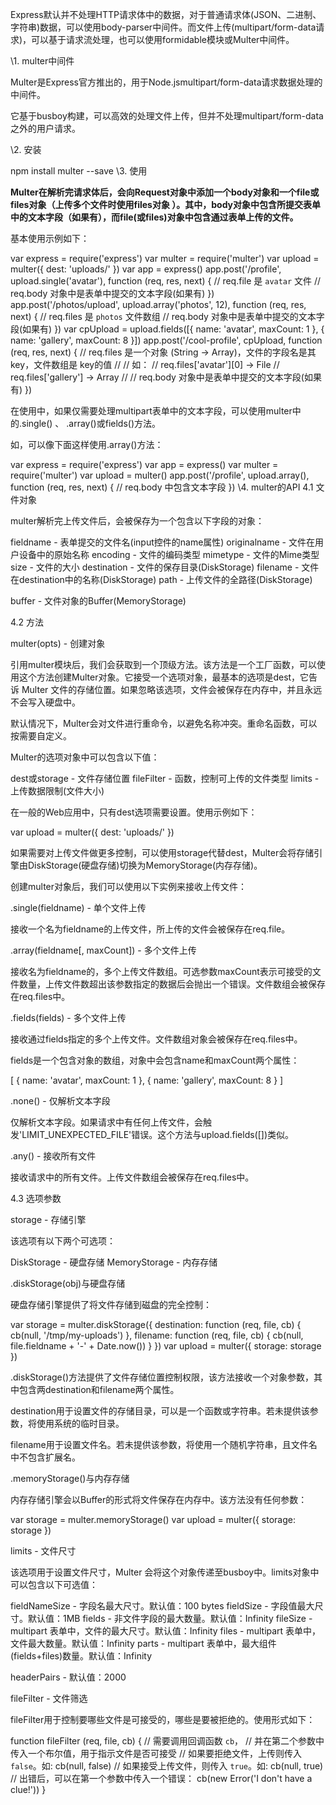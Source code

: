 Express默认并不处理HTTP请求体中的数据，对于普通请求体(JSON、二进制、字符串)数据，可以使用body-parser中间件。而文件上传(multipart/form-data请求)，可以基于请求流处理，也可以使用formidable模块或Multer中间件。

\1. multer中间件

Multer是Express官方推出的，用于Node.jsmultipart/form-data请求数据处理的中间件。

它基于busboy构建，可以高效的处理文件上传，但并不处理multipart/form-data之外的用户请求。

\2. 安装

npm install multer --save
\3. 使用

**Multer在解析完请求体后，会向Request对象中添加一个body对象和一个file或files对象（上传多个文件时使用files对象 ）。其中，body对象中包含所提交表单中的文本字段（如果有），而file(或files)对象中包含通过表单上传的文件。**

基本使用示例如下：

var express = require('express')
var multer = require('multer')
var upload = multer({ dest: 'uploads/' })
var app = express()
app.post('/profile', upload.single('avatar'), function (req, res, next) {
// req.file 是 `avatar` 文件
// req.body 对象中是表单中提交的文本字段(如果有)
})
app.post('/photos/upload', upload.array('photos', 12), function (req, res, next) {
// req.files 是 `photos` 文件数组
// req.body 对象中是表单中提交的文本字段(如果有)
})
var cpUpload = upload.fields([{ name: 'avatar', maxCount: 1 }, { name: 'gallery', maxCount: 8 }])
app.post('/cool-profile', cpUpload, function (req, res, next) {
// req.files 是一个对象 (String -> Array)，文件的字段名是其 key，文件数组是 key的值
//
// 如：
// req.files['avatar'][0] -> File
// req.files['gallery'] -> Array
//
// req.body 对象中是表单中提交的文本字段(如果有)
})

在使用中，如果仅需要处理multipart表单中的文本字段，可以使用multer中的.single() 、 .array()或fields()方法。

如，可以像下面这样使用.array()方法：

var express = require('express')
var app = express()
var multer = require('multer')
var upload = multer()
app.post('/profile', upload.array(), function (req, res, next) {
// req.body 中包含文本字段
})
\4. multer的API
4.1 文件对象

multer解析完上传文件后，会被保存为一个包含以下字段的对象：

fieldname - 表单提交的文件名(input控件的name属性)
       originalname - 文件在用户设备中的原始名称
       encoding - 文件的编码类型
       mimetype - 文件的Mime类型
       size - 文件的大小
       destination - 文件的保存目录(DiskStorage)
       filename - 文件在destination中的名称(DiskStorage)
       path - 上传文件的全路径(DiskStorage)

buffer - 文件对象的Buffer(MemoryStorage)

4.2 方法

multer(opts) - 创建对象

引用multer模块后，我们会获取到一个顶级方法。该方法是一个工厂函数，可以使用这个方法创建Multer对象。它接受一个选项对象，最基本的选项是dest，它告诉 Multer 文件的存储位置。如果忽略该选项，文件会被保存在内存中，并且永远不会写入硬盘中。

默认情况下，Multer会对文件进行重命令，以避免名称冲突。重命名函数，可以按需要自定义。

Multer的选项对象中可以包含以下值：

dest或storage - 文件存储位置
       fileFilter - 函数，控制可上传的文件类型
       limits - 上传数据限制(文件大小)

在一般的Web应用中，只有dest选项需要设置。使用示例如下：

var upload = multer({ dest: 'uploads/' })

如果需要对上传文件做更多控制，可以使用storage代替dest，Multer会将存储引擎由DiskStorage(硬盘存储)切换为MemoryStorage(内存存储)。

创建multer对象后，我们可以使用以下实例来接收上传文件：

.single(fieldname) - 单个文件上传

接收一个名为fieldname的上传文件，所上传的文件会被保存在req.file。

.array(fieldname[, maxCount]) - 多个文件上传

接收名为fieldname的，多个上传文件数组。可选参数maxCount表示可接受的文件数量，上传文件数超出该参数指定的数据后会抛出一个错误。文件数组会被保存在req.files中。

.fields(fields) - 多个文件上传

接收通过fields指定的多个上传文件。文件数组对象会被保存在req.files中。

fields是一个包含对象的数组，对象中会包含name和maxCount两个属性：

[
{ name: 'avatar', maxCount: 1 },
{ name: 'gallery', maxCount: 8 }
]

.none() - 仅解析文本字段

仅解析文本字段。如果请求中有任何上传文件，会触发'LIMIT_UNEXPECTED_FILE'错误。这个方法与upload.fields([])类似。

.any() - 接收所有文件

接收请求中的所有文件。上传文件数组会被保存在req.files中。

4.3 选项参数

storage - 存储引擎

该选项有以下两个可选项：

DiskStorage - 硬盘存储
       MemoryStorage - 内存存储

.diskStorage(obj)与硬盘存储

硬盘存储引擎提供了将文件存储到磁盘的完全控制：

var storage = multer.diskStorage({
destination: function (req, file, cb) {
cb(null, '/tmp/my-uploads')
},
filename: function (req, file, cb) {
cb(null, file.fieldname + '-' + Date.now())
}
})
var upload = multer({ storage: storage })

.diskStorage()方法提供了文件存储位置控制权限，该方法接收一个对象参数，其中包含两destination和filename两个属性。

destination用于设置文件的存储目录，可以是一个函数或字符串。若未提供该参数，将使用系统的临时目录。

filename用于设置文件名。若未提供该参数，将使用一个随机字符串，且文件名中不包含扩展名。

.memoryStorage()与内存存储

内存存储引擎会以Buffer的形式将文件保存在内存中。该方法没有任何参数：

var storage = multer.memoryStorage()
var upload = multer({ storage: storage })

limits - 文件尺寸

该选项用于设置文件尺寸，Multer 会将这个对象传递至busboy中。limits对象中可以包含以下可选值：

fieldNameSize - 字段名最大尺寸。默认值：100 bytes
       fieldSize - 字段值最大尺寸。默认值：1MB
       fields - 非文件字段的最大数量。默认值：Infinity
       fileSize - multipart 表单中，文件的最大尺寸。默认值：Infinity
       files - multipart 表单中，文件最大数量。默认值：Infinity
       parts - multipart 表单中，最大组件(fields+files)数量。默认值：Infinity

headerPairs - 默认值：2000

fileFilter - 文件筛选

fileFilter用于控制要哪些文件是可接受的，哪些是要被拒绝的。使用形式如下：

function fileFilter (req, file, cb) {
// 需要调用回调函数 `cb`，
// 并在第二个参数中传入一个布尔值，用于指示文件是否可接受
// 如果要拒绝文件，上传则传入 `false`。如:
cb(null, false)
// 如果接受上传文件，则传入 `true`。如:
cb(null, true)
// 出错后，可以在第一个参数中传入一个错误：
cb(new Error('I don\'t have a clue!'))
}